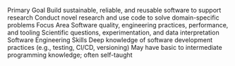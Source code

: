Primary Goal	Build sustainable, reliable, and reusable software to support research	Conduct novel research and use code to solve domain-specific problems
Focus Area	Software quality, engineering practices, performance, and tooling	Scientific questions, experimentation, and data interpretation
Software Engineering Skills	Deep knowledge of software development practices (e.g., testing, CI/CD, versioning)	May have basic to intermediate programming knowledge; often self-taught
